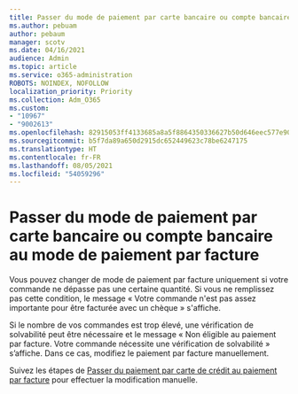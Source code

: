 ```yaml
---
title: Passer du mode de paiement par carte bancaire ou compte bancaire au mode de paiement par facture
ms.author: pebuam
author: pebaum
manager: scotv
ms.date: 04/16/2021
audience: Admin
ms.topic: article
ms.service: o365-administration
ROBOTS: NOINDEX, NOFOLLOW
localization_priority: Priority
ms.collection: Adm_O365
ms.custom:
- "10967"
- "9002613"
ms.openlocfilehash: 82915053ff4133685a8a5f8864350336627b50d646eec577e9077cdd6fdfee5c
ms.sourcegitcommit: b5f7da89a650d2915dc652449623c78be6247175
ms.translationtype: HT
ms.contentlocale: fr-FR
ms.lasthandoff: 08/05/2021
ms.locfileid: "54059296"
---
```

# <a name="change-from-credit-card-or-bank-account-payments-to-invoice"></a>Passer du mode de paiement par carte bancaire ou compte bancaire au mode de paiement par facture

Vous pouvez changer de mode de paiement par facture uniquement si votre commande ne dépasse pas une certaine quantité. Si vous ne remplissez pas cette condition, le message « Votre commande n'est pas assez importante pour être facturée avec un chèque » s'affiche. 

Si le nombre de vos commandes est trop élevé, une vérification de solvabilité peut être nécessaire et le message « Non éligible au paiement par facture. Votre commande nécessite une vérification de solvabilité » s’affiche. Dans ce cas, modifiez le paiement par facture manuellement. 

Suivez les étapes de [Passer du paiement par carte de crédit au paiement par facture](https://docs.microsoft.com/alchemyinsights/how-do-i-change-from-credit-card-payments-to-invoice) pour effectuer la modification manuelle.